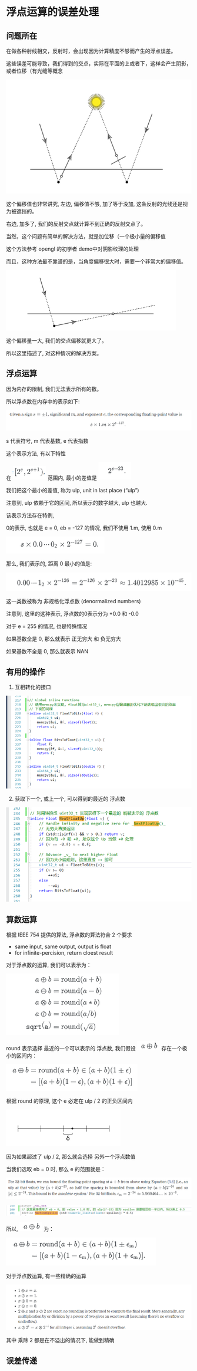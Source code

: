 ﻿# 浮点运算的误差处理

## 问题所在

在做各种射线相交，反射时，会出现因为计算精度不够而产生的浮点误差。

这些误差可能导致，我们得到的交点，实际在平面的上或者下，这样会产生阴影，或者位移（有光缝等概念

![1](04_01/1.png)

这个偏移值也非常讲究, 左边, 偏移值不够, 加了等于没加, 这条反射的光线还是视为被遮挡的。

右边, 加多了, 我们的反射交点就计算不到正确的反射交点了。

当然，这个问题有简单的解决方法，就是加位移（一个极小量的偏移值

这个方法参考 opengl 的初学者 demo中对阴影纹理的处理

而且，这种方法最不靠谱的是，当角度偏移很大时，需要一个非常大的偏移值。

![2](04_01/2.png)

这个偏移量一大, 我们的交点偏移就更大了。

所以这里描述了, 对这种情况的解决方案。

## 浮点运算

因为内存的限制, 我们无法表示所有的数。

所以浮点数在内存中的表示如下:

![3](04_01/3.png)

s 代表符号, m 代表基数, e 代表指数

这个表示方法, 有以下特性

在 ![4](04_01/4.png) 范围内, 最小的差值是 ![5](04_01/5.png)

我们把这个最小的差值, 称为 ulp, unit in last place (“ulp”)

注意到, ulp 依赖于它的区间, 所以表示的数字越大, ulp 也越大.

该表示方法存在特例,

0的表示, 也就是 e = 0, eb = -127 的情况, 我们不使用 1.m, 使用 0.m

![6](04_01/6.png)

那么, 我们表示的, 距离 0 最小的值是:

![7](04_01/7.png)

这一类数被称为 非规格化浮点数 (denormalized numbers)

注意到, 这里的这种表示, 浮点数的0表示分为 +0.0 和 -0.0

对于 e = 255 的情况, 也是特殊情况

如果基数全是 0, 那么就表示 正无穷大 和 负无穷大

如果基数不全是 0, 那么就表示 NAN

## 有用的操作

1. 互相转化的接口

![8](04_01/8.png)

2. 获取下一个, 或上一个, 可以得到的最近的 浮点数

![9](04_01/9.png)

## 算数运算

根据 IEEE 754 提供的算法, 浮点数的算法符合 2 个要求

 - same input, same output, output is float
 - for infinite-percision, return cloest result

对于浮点数的运算, 我们可以表示为：

![10](04_01/10.png)

round 表示选择 最近的一个可以表示的 浮点数, 我们假设 ![11](04_01/11.png) 存在一个极小的区间内：

![12](04_01/12.png)

根据 round 的原理, 这个 e 必定在 ulp / 2 的正负区间内

![13](04_01/13.png)

因为如果超过了 ulp / 2, 那么就会选择 另外一个浮点数值

当我们选取 eb = 0 时, 那么 e 的范围就是：

![14](04_01/14.png)

![15](04_01/15.png)

所以,  ![11](04_01/11.png) 为：

![16](04_01/16.png)

对于浮点数运算, 有一些精确的运算

![17](04_01/17.png)

其中 乘除 2 都是在不溢出的情况下, 能做到精确

## 误差传递






